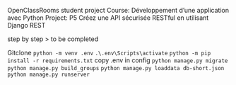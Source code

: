 OpenClassRooms student project
Course: Développement d’une application avec Python
Project: P5 Créez une API sécurisée RESTful en utilisant Django REST

step by step > to be completed

Gitclone
`python -m venv .env`
`.\.env\Scripts\activate`
`python -m pip install -r requirements.txt`
copy .env in config
`python manage.py migrate`
`python manage.py build_groups`
`python manage.py loaddata db-short.json`
`python manage.py runserver`
